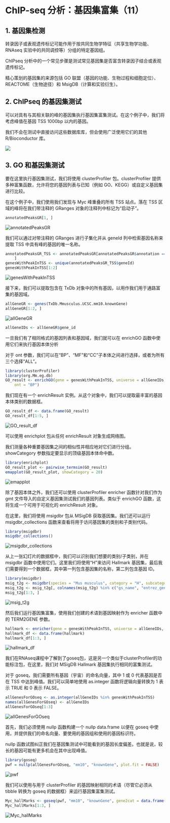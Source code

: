# ChIP-seq 分析：基因集富集（11）



## 1. 基因集检测

转录因子或表观遗传标记可能作用于按共同生物学特征（共享生物学功能、RNAseq 实验中的共同调控等）分组的特定基因组。

ChIPseq 分析中的一个常见步骤是测试常见基因集是否富含转录因子结合或表观遗传标记。

精心策划的基因集的来源包括 GO 联盟（基因的功能、生物过程和细胞定位）、REACTOME（生物途径）和 MsigDB（计算和实验衍生）。



## 2. ChIPseq 的基因集测试

可以对具有与其相关联的峰的基因集执行基因集富集测试。在这个例子中，我们将考虑峰值在基因 TSS 1000bp 以内的基因。

我们不会在测试中直接访问这些数据库库，但会使用广泛使用它们的其他 R/Bioconductor 库。

![](https://swindler-typora.oss-cn-chengdu.aliyuncs.com/typora_imgs/image-20230206212815368.png)



## 3. GO 和基因集测试

要在这里执行基因集测试，我们将使用 clusterProfiler 包。clusterProfiler 提供多种富集函数，允许将您的基因列表与已知（例如 GO、KEGG）或自定义基因集进行比较。

在这个例子中，我们使用我们发现与 Myc 峰重叠的所有 TSS 站点。落在 TSS 区域的峰将在我们带注释的 GRanges 对象的注释列中标记为“启动子”。

```R
annotatedPeaksGR[1, ]
```

![annotatedPeaksGR](https://swindler-typora.oss-cn-chengdu.aliyuncs.com/typora_imgs/image-20230206212911509.png)



我们可以通过对带注释的 GRanges 进行子集化并从 geneId 列中检索基因名称来提取 TSS 中具有峰的基因的唯一名称。

```R
annotatedPeaksGR_TSS <- annotatedPeaksGR[annotatedPeaksGR$annotation == "Promoter",
    ]
genesWithPeakInTSS <- unique(annotatedPeaksGR_TSS$geneId)
genesWithPeakInTSS[1:2]
```

![genesWithPeakInTSS](https://swindler-typora.oss-cn-chengdu.aliyuncs.com/typora_imgs/image-20230206213006553.png)



接下来，我们可以提取包含在 TxDb 对象中的所有基因，以用作我们用于通路富集的基因域。

```R
allGeneGR <- genes(TxDb.Mmusculus.UCSC.mm10.knownGene)
allGeneGR[1:2, ]
```

![allGeneGR](https://swindler-typora.oss-cn-chengdu.aliyuncs.com/typora_imgs/image-20230206213028708.png)



```R
allGeneIDs <- allGeneGR$gene_id
```

一旦我们有了相同格式的基因列表和基因域，我们就可以在 enrichGO 函数中使用它们来执行基因本体分析

对于 ont 参数，我们可以在“BP”、“MF”和“CC”子本体之间进行选择，或者为所有三个选择“ALL”。

```R
library(clusterProfiler)
library(org.Mm.eg.db)
GO_result <- enrichGO(gene = genesWithPeakInTSS, universe = allGeneIDs, OrgDb = org.Mm.eg.db,
    ont = "BP")
```

我们现在有一个 enrichResult 实例。从这个对象中，我们可以提取最丰富的基因本体类别的数据框。

```R
GO_result_df <- data.frame(GO_result)
GO_result_df[1:5, ]
```

![GO_result_df](https://swindler-typora.oss-cn-chengdu.aliyuncs.com/typora_imgs/image-20230206213110738.png)



可以使用 enrichplot 包从任何 enrichResult 对象生成网络图。

我们测量各种重要基因集之间的相似性并相应地对它们进行分组。 showCategory 参数指定要显示的顶级基因本体命中数。

```R
library(enrichplot)
GO_result_plot <- pairwise_termsim(GO_result)
emapplot(GO_result_plot, showCategory = 20)
```

![emapplot](https://swindler-typora.oss-cn-chengdu.aliyuncs.com/typora_imgs/image-20230206213135498.png)



除了基因本体之外，我们还可以使用 clusterProfiler enricher 函数针对我们作为 gmt 文件导入的自定义基因集测试我们的基因列表。类似于 enrichGO 函数，这将生成一个可用于可视化的 enrichResult 对象。

在这里，我们将使用 msigdbr 包从 MSigDB 获取基因集。我们还可以运行 msigdbr_collections 函数来查看将用于访问基因集的类别和子类别代码。

```R
library(msigdbr)
msigdbr_collections()
```

![msigdbr_collections](https://swindler-typora.oss-cn-chengdu.aliyuncs.com/typora_imgs/image-20230206213208514.png)



从上一张幻灯片的数据框中，我们可以识别我们想要的类别/子类别，并在 msigdbr 函数中使用它们。这里我们将使用“H”来访问 Hallmark 基因集，最后我们需要得到一个数据框，其中第一列包含基因集的名称，第二列包含基因 ID。

```R
library(msigdbr)
msig_t2g <- msigdbr(species = "Mus musculus", category = "H", subcategory = NULL)
msig_t2g <- msig_t2g[, colnames(msig_t2g) %in% c("gs_name", "entrez_gene")]
msig_t2g[1:3, ]
```

![msig_t2g](https://swindler-typora.oss-cn-chengdu.aliyuncs.com/typora_imgs/image-20230206213228517.png)



然后我们运行基因集富集，使用我们创建的术语到基因映射作为 enricher 函数中的 TERM2GENE 参数。

```R
hallmark <- enricher(gene = genesWithPeakInTSS, universe = allGeneIDs, TERM2GENE = msig_t2g)
hallmark_df <- data.frame(hallmark)
hallmark_df[1:3, ]
```

![hallmark_df](https://swindler-typora.oss-cn-chengdu.aliyuncs.com/typora_imgs/image-20230206213252564.png)



我们在RNAseq课程中了解到了goseq包，这是另一个类似于clusterProfiler的功能标注包，在这里，我们对 MSigDB Hallmark 基因集执行相同的富集测试。

对于 goseq，我们需要所有基因（宇宙）的命名向量，其中 1 或 0 代表基因是否在 TSS 中达到峰值。我们可以简单地使用 as.integer 函数将逻辑向量转换为 1 表示 TRUE 和 0 表示 FALSE。

```R
allGenesForGOseq <- as.integer(allGeneIDs %in% genesWithPeakInTSS)
names(allGenesForGOseq) <- allGeneIDs
allGenesForGOseq[1:3]
```

![allGenesForGOseq](https://swindler-typora.oss-cn-chengdu.aliyuncs.com/typora_imgs/image-20230206213325578.png)



首先，我们必须使用 nullp 函数构建一个 nullp data.frame 以便在 goseq 中使用，并提供我们的命名向量、要使用的基因组和使用的基因标识符。

nullp 函数试图纠正我们在基因集测试中可能看到的基因长度偏差。也就是说，较长的基因可能有更多机会在其中出现峰值。

```R
library(goseq)
pwf = nullp(allGenesForGOseq, "mm10", "knownGene", plot.fit = FALSE)
```

![pwf](https://swindler-typora.oss-cn-chengdu.aliyuncs.com/typora_imgs/image-20230206213354359.png)



我们可以使用与用于 clusterProfiler 的基因映射相同的术语（尽管它必须从 tibble 转换为 goseq 的数据框）来运行基因集富集测试。

```R
Myc_hallMarks <- goseq(pwf, "mm10", "knownGene", gene2cat = data.frame(msig_t2g))
Myc_hallMarks[1:3, ]
```

![Myc_hallMarks](https://swindler-typora.oss-cn-chengdu.aliyuncs.com/typora_imgs/image-20230206213417365.png)